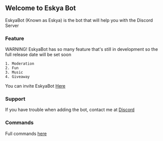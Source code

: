 ## Welcome to Eskya Bot

EskyaBot (Known as Eskya) is the bot that will help you with the Discord Server

### Feature

WARNING! EskyaBot has so many feature that's still in development so the full release date will be set soon

```Feature
1. Moderation
2. Fun
3. Music
4. Giveaway
```
You can invite EskyaBot [Here](https://discord.com/api/oauth2/authorize?client_id=1007217350698877040&permissions=8&scope=bot)

### Support

If you have trouble when adding the bot, contact me at [Discord](https://www.youtube.com/watch?v=dQw4w9WgXcQ)
### Commands
Full commands [here](https://www.youtube.com/watch?v=dQw4w9WgXcQ)
